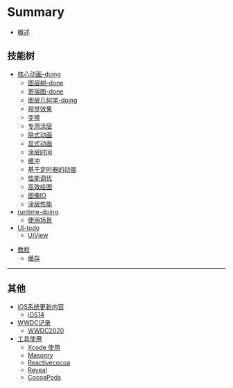 # Summary

* [概述](README.md)

## 技能树

* [核心动画-doing](/coreAnimation/README.md)
	* [图层树-done](/coreAnimation/layertree.md)
	* [寄宿图-done](/coreAnimation/lodge.md)
	* [图层几何学-doing](/coreAnimation/layer_math.md)
	* [视觉效果](/coreAnimation/layertree.md)
	* [变换](/coreAnimation/layertree.md)
	* [专用涂层](/coreAnimation/layertree.md)
	* [隐式动画](/coreAnimation/layertree.md)
	* [显式动画](/coreAnimation/layertree.md)
	* [涂层时间](/coreAnimation/layertree.md)
	* [缓冲](/coreAnimation/layertree.md)
	* [基于定时器的动画](/coreAnimation/layertree.md)
	* [性能调优](/coreAnimation/layertree.md)
	* [高效绘图](/coreAnimation/layertree.md)
	* [图像IO](/coreAnimation/layertree.md)
	* [涂层性能](/coreAnimation/layertree.md)
* [runtime-doing](/runtime/README.md)
	* [使用场景](/runtime/useage.md)
* [UI-todo](UI/README.md)
	* [UIView](UI/WKWebView.md)
<!-- 	* [UIView](UI/UIView.md) -->
<!--     * [UIStackView](UI/UIStackView.md) -->
<!--     * [UITextField](UI/UITextField.md) -->
<!--     * [UIImage](UI/UIImage.md) -->
<!--     * [表格](UI/table.md) -->
<!--     * [UICollectionView](UI/UICollectionView.md) -->
* [教程](tutorial/README.md)
	* [缓存](tutorial/cache.md)
<!-- 	* [变量、常量](tutorial/variable.md) -->
<!-- 	* [OC对象本质](tutorial/oc_theory.md) -->
<!-- 	* [App Store Connect](tutorial/app_store.md) -->
<!-- 	* [NFC](tutorial/nfc.md) -->
<!-- 	* [拦截器设计](tutorial/Interceptor.md) -->
<!-- 	* [协议(Protocol)](tutorial/protocol.md) -->
<!-- 	* [分类(Category)](tutorial/category.md) -->
<!-- 	* [LLVM](tutorial/LLVM.md) -->
<!-- 	* [注释说明](tutorial/annotation.md) -->
<!-- 	* [宏的使用](tutorial/macro.md) -->
<!-- 	* [block](tutorial/block.md) -->
<!-- * [语法-todo](Grammar/README.md) -->
<!-- 	* [枚举](/Grammar/enum.md) -->
<!-- 	* [字符串](Grammar/String.md) -->
<!-- 	* [日期](Grammar/Date.md) -->
<!-- 	* [Block](Grammar/Block.md) -->
<!-- 	* [xcodebuild](/Grammar/xcodebuild.md) -->
<!-- 	* [xcrun](/Grammar/xcrun.md) -->
<!-- 	* [关键字](/Grammar/keychar.md) -->
<!-- * [Effective OBJ-todo](/Effective/README.md) -->
<!-- 	* [开发记录](/Effective/dev_rec.md) -->
<!-- 	* [错误随笔](/Effective/mistake_note.md) -->
<!-- 	* [错误分析](/Effective/analyse.md) -->
<!-- * [逆向工程-todo](/reverse/README.md) -->
<!-- * [自动化-todo](/automatic/README.md) -->
<!-- 	* [xcodebuild](/automatic/xcodebuild.md) -->
<!-- 	* [xcrun](/automatic/xcrun.md)  -->

--- 

## 其他
* [iOS系统更新内容](/iosSys/README.md)
	* [iOS14](/iosSys/iOS14.md)
* [WWDC记录](/wwdc/README.md)
	* [WWDC2020](/wwdc/wwdc2020.md)
* [工具使用](/Tools/README.md)
	* [Xcode 使用](/Tools/Xcode.md)
	* [Masonry](/Tools/Masonry.md)
    * [Reactivecocoa](/Tools/Reactivecocoa.md)
    * [Reveal](/Tools/Reveal.md)
    * [CocoaPods](/Tools/cocoapods.md)

    
